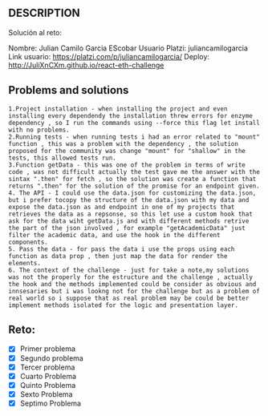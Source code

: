 ## DESCRIPTION

Solución al reto:

Nombre: Julian Camilo Garcia EScobar
Usuario Platzi: juliancamilogarcia
Link usuario: https://platzi.com/p/juliancamilogarcia/
Deploy: http://JuliXnCXm.github.io/react-eth-challenge

## Problems and solutions
    1.Project installation - when installing the project and even installing every dependendy the installation threw errors for enzyme dependency , so I run the commands using --force this flag let install with no problems.
    2.Running tests - when running tests i had an error related to "mount" function , this was a problem with the dependency , the solution proposed for the community was change "mount" for "shallow" in the tests, this allowed tests run.
    3.Function getData - this was one of the problem in terms of write code , was not difficult actually the test gave me the answer with the sintax ".then" for fetch , so the solution was create a function that returns ".then" for the solution of the promise for an endpoint given.
    4. The API - I could use the data.json for customizing the data.json, but i prefer tocopy the structure of the data.json with my data and expose the data.json as and endpoint in one of my projects that retrieves the data as a repsonse, so this let use a custom hook that ask for the data wiht getData.js and with different methods retrive the part of the json involved , for example "getAcademicData" just filter the academic data, and use the hook in the different components.
    5. Pass the data - for pass the data i use the props using each function as data prop , then just map the data for render the elements.
    6. The context of the challenge - just for take a note,my solutions was not the properly for the estructure and the challenge , actually the hook and the methods implemented could be consider as obvious and innsesaries but i was lookng not for the challenge but as a problem of real world so i suppose that as real problem may be could be better implement methods isolated for the logic and presentation layer.

## Reto:

- [x] Primer problema
- [x] Segundo problema
- [x] Tercer problema
- [x] Cuarto Problema
- [x] Quinto Problema
- [x] Sexto Problema
- [x] Septimo Problema
